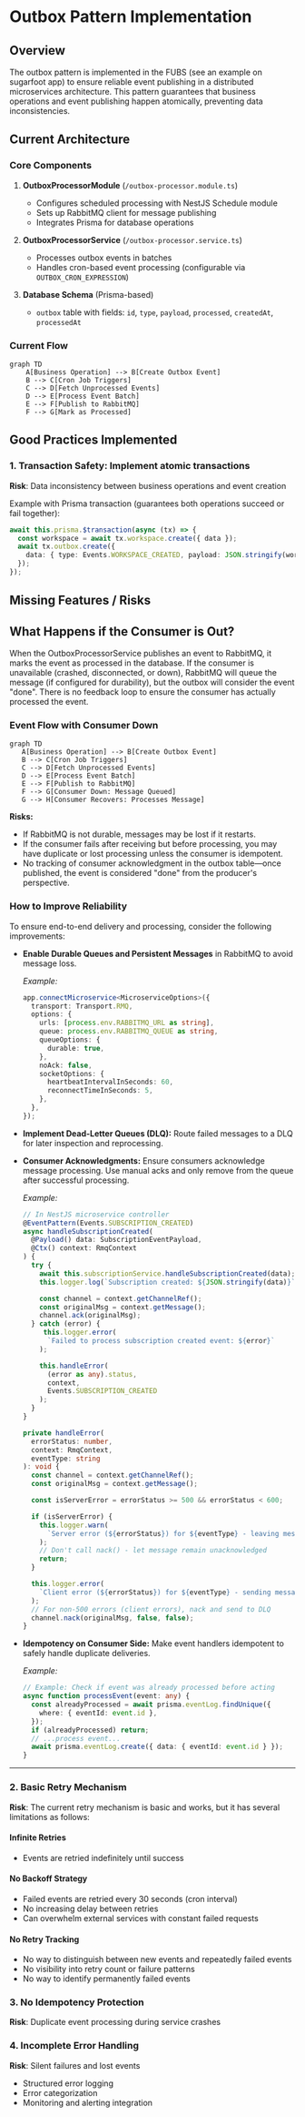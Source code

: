 # Outbox Pattern Implementation

## Overview

The outbox pattern is implemented in the FUBS (see an example on sugarfoot app) to ensure reliable event publishing in a distributed microservices architecture. This pattern guarantees that business operations and event publishing happen atomically, preventing data inconsistencies.

## Current Architecture

### Core Components

1. **OutboxProcessorModule** (`/outbox-processor.module.ts`)

   - Configures scheduled processing with NestJS Schedule module
   - Sets up RabbitMQ client for message publishing
   - Integrates Prisma for database operations

2. **OutboxProcessorService** (`/outbox-processor.service.ts`)

   - Processes outbox events in batches
   - Handles cron-based event processing (configurable via `OUTBOX_CRON_EXPRESSION`)

3. **Database Schema** (Prisma-based)
   - `outbox` table with fields: `id`, `type`, `payload`, `processed`, `createdAt`, `processedAt`

### Current Flow

```mermaid
graph TD
    A[Business Operation] --> B[Create Outbox Event]
    B --> C[Cron Job Triggers]
    C --> D[Fetch Unprocessed Events]
    D --> E[Process Event Batch]
    E --> F[Publish to RabbitMQ]
    F --> G[Mark as Processed]
```

## Good Practices Implemented

### 1. **Transaction Safety**: Implement atomic transactions

**Risk**: Data inconsistency between business operations and event creation

Example with Prisma transaction (guarantees both operations succeed or fail together):

```typescript
await this.prisma.$transaction(async (tx) => {
  const workspace = await tx.workspace.create({ data });
  await tx.outbox.create({
    data: { type: Events.WORKSPACE_CREATED, payload: JSON.stringify(workspace) },
  });
});
```

## Missing Features / Risks

## What Happens if the Consumer is Out?

When the OutboxProcessorService publishes an event to RabbitMQ, it marks the event as processed in the database. If the consumer is unavailable (crashed, disconnected, or down), RabbitMQ will queue the message (if configured for durability), but the outbox will consider the event "done". There is no feedback loop to ensure the consumer has actually processed the event.

### Event Flow with Consumer Down

```mermaid
graph TD
   A[Business Operation] --> B[Create Outbox Event]
   B --> C[Cron Job Triggers]
   C --> D[Fetch Unprocessed Events]
   D --> E[Process Event Batch]
   E --> F[Publish to RabbitMQ]
   F --> G[Consumer Down: Message Queued]
   G --> H[Consumer Recovers: Processes Message]
```

**Risks:**

- If RabbitMQ is not durable, messages may be lost if it restarts.
- If the consumer fails after receiving but before processing, you may have duplicate or lost processing unless the consumer is idempotent.
- No tracking of consumer acknowledgment in the outbox table—once published, the event is considered "done" from the producer's perspective.

### How to Improve Reliability

To ensure end-to-end delivery and processing, consider the following improvements:

- **Enable Durable Queues and Persistent Messages** in RabbitMQ to avoid message loss.

  _Example:_

  ```typescript
  app.connectMicroservice<MicroserviceOptions>({
    transport: Transport.RMQ,
    options: {
      urls: [process.env.RABBITMQ_URL as string],
      queue: process.env.RABBITMQ_QUEUE as string,
      queueOptions: {
        durable: true,
      },
      noAck: false,
      socketOptions: {
        heartbeatIntervalInSeconds: 60,
        reconnectTimeInSeconds: 5,
      },
    },
  });
  ```

- **Implement Dead-Letter Queues (DLQ):** Route failed messages to a DLQ for later inspection and reprocessing.
- **Consumer Acknowledgments:** Ensure consumers acknowledge message processing. Use manual acks and only remove from the queue after successful processing.

  _Example:_

  ```typescript
  // In NestJS microservice controller
  @EventPattern(Events.SUBSCRIPTION_CREATED)
  async handleSubscriptionCreated(
    @Payload() data: SubscriptionEventPayload,
    @Ctx() context: RmqContext
  ) {
    try {
      await this.subscriptionService.handleSubscriptionCreated(data);
      this.logger.log(`Subscription created: ${JSON.stringify(data)}`);

      const channel = context.getChannelRef();
      const originalMsg = context.getMessage();
      channel.ack(originalMsg);
    } catch (error) {
       this.logger.error(
        `Failed to process subscription created event: ${error}`
      );

      this.handleError(
        (error as any).status,
        context,
        Events.SUBSCRIPTION_CREATED
      );
    }
  }

  private handleError(
    errorStatus: number,
    context: RmqContext,
    eventType: string
  ): void {
    const channel = context.getChannelRef();
    const originalMsg = context.getMessage();

    const isServerError = errorStatus >= 500 && errorStatus < 600;

    if (isServerError) {
      this.logger.warn(
        `Server error (${errorStatus}) for ${eventType} - leaving message unacknowledged for retry on restart`
      );
      // Don't call nack() - let message remain unacknowledged
      return;
    }

    this.logger.error(
      `Client error (${errorStatus}) for ${eventType} - sending message to DLQ`
    );
    // For non-500 errors (client errors), nack and send to DLQ
    channel.nack(originalMsg, false, false);
  }


  ```

- **Idempotency on Consumer Side:** Make event handlers idempotent to safely handle duplicate deliveries.

  _Example:_

  ```typescript
  // Example: Check if event was already processed before acting
  async function processEvent(event: any) {
    const alreadyProcessed = await prisma.eventLog.findUnique({
      where: { eventId: event.id },
    });
    if (alreadyProcessed) return;
    // ...process event...
    await prisma.eventLog.create({ data: { eventId: event.id } });
  }
  ```

---

### 2. **Basic Retry Mechanism**

**Risk**: The current retry mechanism is basic and works, but it has several limitations as follows:

#### Infinite Retries

- Events are retried indefinitely until success

#### No Backoff Strategy

- Failed events are retried every 30 seconds (cron interval)
- No increasing delay between retries
- Can overwhelm external services with constant failed requests

#### No Retry Tracking

- No way to distinguish between new events and repeatedly failed events
- No visibility into retry count or failure patterns
- No way to identify permanently failed events

### 3. **No Idempotency Protection**

**Risk**: Duplicate event processing during service crashes

### 4. **Incomplete Error Handling**

**Risk**: Silent failures and lost events

- Structured error logging
- Error categorization
- Monitoring and alerting integration
